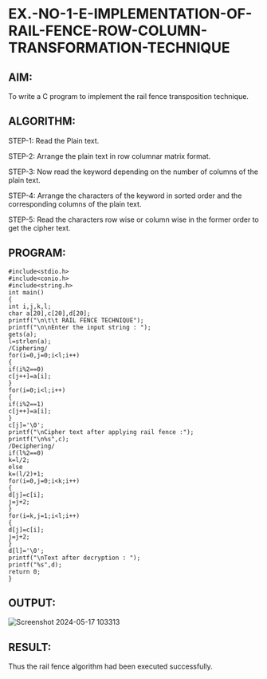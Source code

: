 # EX.-NO-1-E-IMPLEMENTATION-OF-RAIL-FENCE-ROW-COLUMN-TRANSFORMATION-TECHNIQUE

## AIM:
  To write a C program to implement the rail fence transposition technique.
  
## ALGORITHM:

STEP-1: Read the Plain text.

STEP-2: Arrange the plain text in row columnar matrix format.

STEP-3: Now read the keyword depending on the number of columns of the plain text.

STEP-4: Arrange the characters of the keyword in sorted order and the corresponding columns of the plain text.

STEP-5: Read the characters row wise or column wise in the former order to get the cipher text.

## PROGRAM:
```
#include<stdio.h>
#include<conio.h>
#include<string.h>
int main()
{
int i,j,k,l;
char a[20],c[20],d[20];
printf("\n\t\t RAIL FENCE TECHNIQUE");
printf("\n\nEnter the input string : ");
gets(a);
l=strlen(a);
/Ciphering/
for(i=0,j=0;i<l;i++)
{
if(i%2==0)
c[j++]=a[i];
}
for(i=0;i<l;i++)
{
if(i%2==1)
c[j++]=a[i];
}
c[j]='\0';
printf("\nCipher text after applying rail fence :");
printf("\n%s",c);
/Deciphering/
if(l%2==0)
k=l/2;
else
k=(l/2)+1;
for(i=0,j=0;i<k;i++)
{
d[j]=c[i];
j=j+2;
}
for(i=k,j=1;i<l;i++)
{
d[j]=c[i];
j=j+2;
}
d[l]='\0';
printf("\nText after decryption : ");
printf("%s",d);
return 0;
}
```

## OUTPUT:
![Screenshot 2024-05-17 103313](https://github.com/nandhu6523/EX.-NO-1-E-IMPLEMENTATION-OF-RAIL-FENCE-ROW-COLUMN-TRANSFORMATION-TECHNIQUE/assets/123856724/d6e6a49d-02d6-42c3-b768-80aebf3632fa)

## RESULT:
  Thus the rail fence algorithm had been executed successfully.
